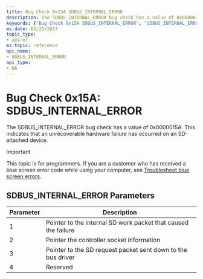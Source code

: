 ```yaml
---
title: Bug Check 0x15A SDBUS_INTERNAL_ERROR
description: The SDBUS_INTERNAL_ERROR bug check has a value of 0x0000015A. This indicates that an unrecoverable hardware failure has occurred on an SD-attached device.
keywords: ["Bug Check 0x15A SDBUS_INTERNAL_ERROR", "SDBUS_INTERNAL_ERROR"]
ms.date: 05/23/2017
topic_type:
- apiref
ms.topic: reference
api_name:
- SDBUS_INTERNAL_ERROR
api_type:
- NA
---
```


# Bug Check 0x15A: SDBUS\_INTERNAL\_ERROR


The SDBUS\_INTERNAL\_ERROR bug check has a value of 0x0000015A. This indicates that an unrecoverable hardware failure has occurred on an SD-attached device.

> [!IMPORTANT]
> This topic is for programmers. If you are a customer who has received a blue screen error code while using your computer, see [Troubleshoot blue screen errors](https://www.windows.com/stopcode).


## SDBUS\_INTERNAL\_ERROR Parameters


| Parameter | Description                                                    |
|-----------|----------------------------------------------------------------|
| 1         | Pointer to the internal SD work packet that caused the failure |
| 2         | Pointer the controller socket information                      |
| 3         | Pointer to the SD request packet sent down to the bus driver   |
| 4         | Reserved                                                       |

 

 

 




